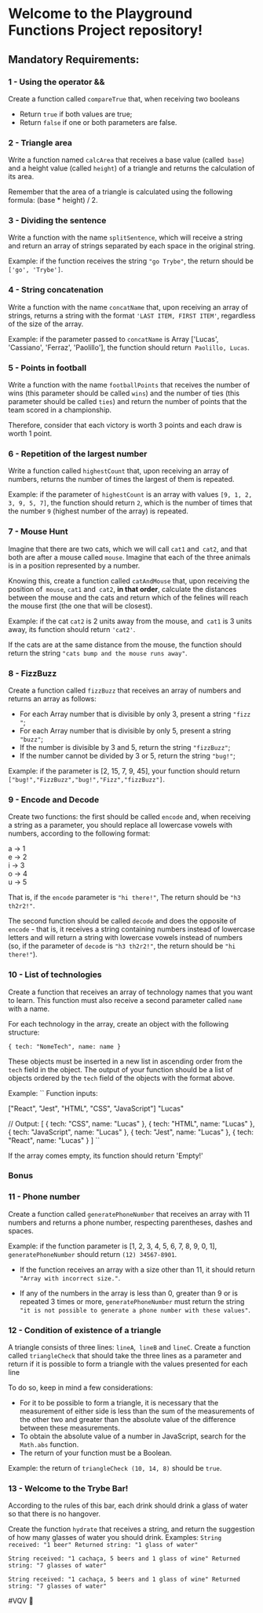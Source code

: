 # Welcome to the Playground Functions Project repository!

## Mandatory Requirements:

### 1 - Using the operator &&

Create a function called `compareTrue` that, when receiving two booleans
- Return `true` if both values are true;
- Return `false` if one or both parameters are false.

### 2 - Triangle area

Write a function named `calcArea` that receives a base value (called` base`) and a height value (called `height`) of a triangle and returns the calculation of its area.

Remember that the area of a triangle is calculated using the following formula: (base * height) / 2.

### 3 - Dividing the sentence

Write a function with the name `splitSentence`, which will receive a string and return an array of strings separated by each space in the original string.

Example: if the function receives the string `"go Trybe"`, the return should be `['go', 'Trybe']`.

### 4 - String concatenation

Write a function with the name `concatName` that, upon receiving an array of strings, returns a string with the format `'LAST ITEM, FIRST ITEM'`, regardless of the size of the array.

Example: if the parameter passed to `concatName` is Array ['Lucas', 'Cassiano', 'Ferraz', 'Paolillo'], the function should return` Paolillo, Lucas`.

### 5 - Points in football

Write a function with the name `footballPoints` that receives the number of wins (this parameter should be called `wins`) and the number of ties (this parameter should be called `ties`) and return the number of points that the team scored in a championship.

Therefore, consider that each victory is worth 3 points and each draw is worth 1 point.

### 6 - Repetition of the largest number

Write a function called `highestCount` that, upon receiving an array of numbers, returns the number of times the largest of them is repeated.

Example: if the parameter of `highestCount` is an array with values `[9, 1, 2, 3, 9, 5, 7]`, the function should return `2`, which is the number of times that the number `9` (highest number of the array) is repeated.

### 7 - Mouse Hunt

Imagine that there are two cats, which we will call `cat1` and` cat2`, and that both are after a mouse called `mouse`. Imagine that each of the three animals is in a position represented by a number.

Knowing this, create a function called `catAndMouse` that, upon receiving the position of` mouse`, `cat1` and` cat2`, **in that order**, calculate the distances between the mouse and the cats and return which of the felines will reach the mouse first (the one that will be closest).

Example: if the cat `cat2` is 2 units away from the mouse, and` cat1` is 3 units away, its function should return `'cat2'`.

If the cats are at the same distance from the mouse, the function should return the string `"cats bump and the mouse runs away"`.

### 8 - FizzBuzz

Create a function called `fizzBuzz` that receives an array of numbers and returns an array as follows:

- For each Array number that is divisible by only 3, present a string `"fizz "`;
- For each Array number that is divisible by only 5, present a string `"buzz"`;
- If the number is divisible by 3 and 5, return the string `"fizzBuzz"`;
- If the number cannot be divided by 3 or 5, return the string `"bug!"`;

Example: if the parameter is [2, 15, 7, 9, 45], your function should return `["bug!","FizzBuzz","bug!","Fizz","fizzBuzz"]`.

### 9 - Encode and Decode

Create two functions: the first should be called `encode` and, when receiving a string as a parameter, you should replace all lowercase vowels with numbers, according to the following format:

a -> 1 \
e -> 2 \
i -> 3 \
o -> 4 \
u -> 5

That is, if the `encode` parameter is `"hi there!"`, The return should be `"h3 th2r2!"`.

The second function should be called `decode` and does the opposite of `encode` - that is, it receives a string containing numbers instead of lowercase letters and will return a string with lowercase vowels instead of numbers (so, if the parameter of `decode` is `"h3 th2r2!"`, the return should be `"hi there!"`).

### 10 - List of technologies

Create a function that receives an array of technology names that you want to learn. This function must also receive a second parameter called `name` with a name.

For each technology in the array, create an object with the following structure:

``
{
   tech: "NomeTech",
   name: name
}
``

These objects must be inserted in a new list in ascending order from the `tech` field in the object.
The output of your function should be a list of objects ordered by the `tech` field of the objects with the format above.

Example:
``
Function inputs:

["React", "Jest", "HTML", "CSS", "JavaScript"]
"Lucas"

// Output:
[
   {
     tech: "CSS",
     name: "Lucas"
   },
   {
     tech: "HTML",
     name: "Lucas"
   },
   {
     tech: "JavaScript",
     name: "Lucas"
   },
   {
     tech: "Jest",
     name: "Lucas"
   },
   {
     tech: "React",
     name: "Lucas"
   }
]
``

If the array comes empty, its function should return 'Empty!'

### Bonus

### 11 - Phone number

Create a function called `generatePhoneNumber` that receives an array with 11 numbers and returns a phone number, respecting parentheses, dashes and spaces.

Example: if the function parameter is [1, 2, 3, 4, 5, 6, 7, 8, 9, 0, 1], `generatePhoneNumber` should return `(12) 34567-8901`.

- If the function receives an array with a size other than 11, it should return `"Array with incorrect size."`.

- If any of the numbers in the array is less than 0, greater than 9 or is repeated 3 times or more, `generatePhoneNumber` must return the string `"it is not possible to generate a phone number with these values"`.

### 12 - Condition of existence of a triangle

A triangle consists of three lines: `lineA`,` lineB` and `lineC`. Create a function called `triangleCheck` that should take the three lines as a parameter and return if it is possible to form a triangle with the values presented for each line

To do so, keep in mind a few considerations:

- For it to be possible to form a triangle, it is necessary that the measurement of either side is less than the sum of the measurements of the other two and greater than the absolute value of the difference between these measurements.
- To obtain the absolute value of a number in JavaScript, search for the `Math.abs` function.
- The return of your function must be a Boolean.

Example: the return of `triangleCheck (10, 14, 8)` should be `true`.

### 13 - Welcome to the Trybe Bar!

According to the rules of this bar, each drink should drink a glass of water so that there is no hangover.

Create the function `hydrate` that receives a string, and return the suggestion of how many glasses of water you should drink. 
Examples:
``
String received:
   "1 beer"
Returned string:
   "1 glass of water"
``

``
String received:
   "1 cachaça, 5 beers and 1 glass of wine"
Returned string:
   "7 glasses of water"
``

``
String received:
   "1 cachaça, 5 beers and 1 glass of wine"
Returned string:
   "7 glasses of water"
``

#VQV 🚀
